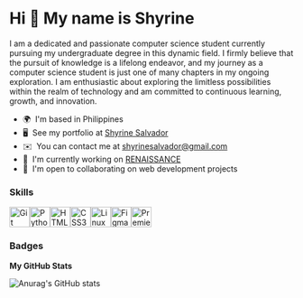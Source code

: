 Hi 👋 My name is Shyrine
========================
I am a dedicated and passionate computer science student currently pursuing my undergraduate degree in this dynamic field. I firmly believe that the pursuit of knowledge is a lifelong endeavor, and my journey as a computer science student is just one of many chapters in my ongoing exploration. I am enthusiastic about exploring the limitless possibilities within the realm of technology and am committed to continuous learning, growth, and innovation.
* 🌍  I'm based in Philippines
* 🖥️  See my portfolio at [Shyrine Salvador](http://s)
* ✉️  You can contact me at [shyrinesalvador@gmail.com](mailto:shyrinesalvador@gmail.com)
* 🚀  I'm currently working on [RENAISSANCE](http://github.com/shyrxnx/renaissance_lux)
* 🤝  I'm open to collaborating on web development projects

### Skills

<p align="left">
<a href="https://git-scm.com/" target="_blank" rel="noreferrer"><img src="https://raw.githubusercontent.com/danielcranney/readme-generator/main/public/icons/skills/git-colored.svg" width="36" height="36" alt="Git" /></a><a href="https://www.python.org/" target="_blank" rel="noreferrer"><img src="https://raw.githubusercontent.com/danielcranney/readme-generator/main/public/icons/skills/python-colored.svg" width="36" height="36" alt="Python" /></a><a href="https://developer.mozilla.org/en-US/docs/Glossary/HTML5" target="_blank" rel="noreferrer"><img src="https://raw.githubusercontent.com/danielcranney/readme-generator/main/public/icons/skills/html5-colored.svg" width="36" height="36" alt="HTML5" /></a><a href="https://www.w3.org/TR/CSS/#css" target="_blank" rel="noreferrer"><img src="https://raw.githubusercontent.com/danielcranney/readme-generator/main/public/icons/skills/css3-colored.svg" width="36" height="36" alt="CSS3" /></a><a href="https://www.linux.org" target="_blank" rel="noreferrer"><img src="https://raw.githubusercontent.com/danielcranney/readme-generator/main/public/icons/skills/linux-colored.svg" width="36" height="36" alt="Linux" /></a><a href="https://www.figma.com/" target="_blank" rel="noreferrer"><img src="https://raw.githubusercontent.com/danielcranney/readme-generator/main/public/icons/skills/figma-colored.svg" width="36" height="36" alt="Figma" /></a><a href="https://www.adobe.com/uk/products/premiere.html" target="_blank" rel="noreferrer"><img src="https://raw.githubusercontent.com/danielcranney/readme-generator/main/public/icons/skills/premierepro-colored.svg" width="36" height="36" alt="Premiere Pro" /></a></p>


### Badges

<b>My GitHub Stats</b>

![Anurag's GitHub stats](https://github-readme-stats.vercel.app/api?username=shyrxnx&show_icons=true&theme=rose)
<br>
<!--[![GitHub Streak](https://streak-stats.demolab.com?user=shyrxnx&theme=rose)](https://git.io/streak-stats)-->
